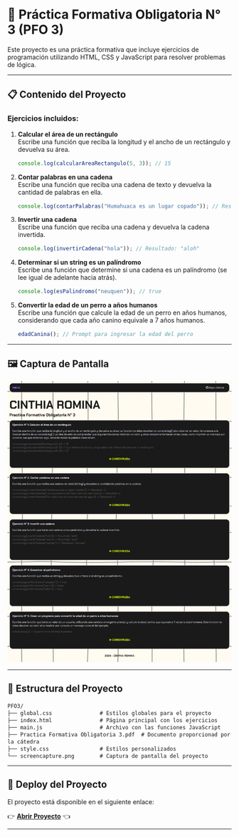 
# 📌 Práctica Formativa Obligatoria N° 3 (PFO 3)

Este proyecto es una práctica formativa que incluye ejercicios de programación utilizando HTML, CSS y JavaScript para resolver problemas de lógica.

---

## 📋 Contenido del Proyecto

### Ejercicios incluidos:

1. **Calcular el área de un rectángulo**  
   Escribe una función que reciba la longitud y el ancho de un rectángulo y devuelva su área.  

   ```javascript
   console.log(calcularAreaRectangulo(5, 3)); // 15
   ```

2. **Contar palabras en una cadena**  
   Escribe una función que reciba una cadena de texto y devuelva la cantidad de palabras en ella.  

   ```javascript
   console.log(contarPalabras("Humahuaca es un lugar copado")); // Resultado: 5
   ```

3. **Invertir una cadena**  
   Escribe una función que reciba una cadena y devuelva la cadena invertida.  

   ```javascript
   console.log(invertirCadena("hola")); // Resultado: "aloh"
   ```

4. **Determinar si un string es un palíndromo**  
   Escribe una función que determine si una cadena es un palíndromo (se lee igual de adelante hacia atrás).  

   ```javascript
   console.log(esPalindromo("neuquen")); // true
   ```

5. **Convertir la edad de un perro a años humanos**  
   Escribe una función que calcule la edad de un perro en años humanos, considerando que cada año canino equivale a 7 años humanos.  

   ```javascript
   edadCanina(); // Prompt para ingresar la edad del perro
   ```

---

## 🖼️ Captura de Pantalla

![Captura del Proyecto](./screencapture.png)

---

## 📂 Estructura del Proyecto

```
PFO3/
├── global.css               # Estilos globales para el proyecto
├── index.html               # Página principal con los ejercicios
├── main.js                  # Archivo con las funciones JavaScript
├── Practica Formativa Obligatoria 3.pdf  # Documento proporcionad por la cátedra
├── style.css                # Estilos personalizados
└── screencapture.png        # Captura de pantalla del proyecto
```

---

## 🚀 Deploy del Proyecto

El proyecto está disponible en el siguiente enlace:

👉 **[Abrir Proyecto](https://tsds-front-end-pfo-3.vercel.app/)** 👈

---